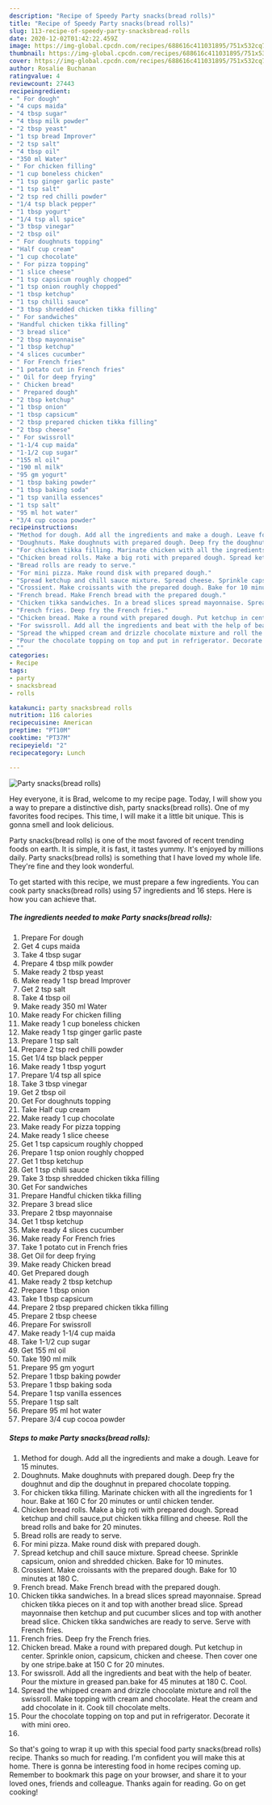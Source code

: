 ```yaml
---
description: "Recipe of Speedy Party snacks(bread rolls)"
title: "Recipe of Speedy Party snacks(bread rolls)"
slug: 113-recipe-of-speedy-party-snacksbread-rolls
date: 2020-12-02T01:42:22.459Z
image: https://img-global.cpcdn.com/recipes/688616c411031895/751x532cq70/party-snacksbread-rolls-recipe-main-photo.jpg
thumbnail: https://img-global.cpcdn.com/recipes/688616c411031895/751x532cq70/party-snacksbread-rolls-recipe-main-photo.jpg
cover: https://img-global.cpcdn.com/recipes/688616c411031895/751x532cq70/party-snacksbread-rolls-recipe-main-photo.jpg
author: Rosalie Buchanan
ratingvalue: 4
reviewcount: 27443
recipeingredient:
- " For dough"
- "4 cups maida"
- "4 tbsp sugar"
- "4 tbsp milk powder"
- "2 tbsp yeast"
- "1 tsp bread Improver"
- "2 tsp salt"
- "4 tbsp oil"
- "350 ml Water"
- " For chicken filling"
- "1 cup boneless chicken"
- "1 tsp ginger garlic paste"
- "1 tsp salt"
- "2 tsp red chilli powder"
- "1/4 tsp black pepper"
- "1 tbsp yogurt"
- "1/4 tsp all spice"
- "3 tbsp vinegar"
- "2 tbsp oil"
- " For doughnuts topping"
- "Half cup cream"
- "1 cup chocolate"
- " For pizza topping"
- "1 slice cheese"
- "1 tsp capsicum roughly chopped"
- "1 tsp onion roughly chopped"
- "1 tbsp ketchup"
- "1 tsp chilli sauce"
- "3 tbsp shredded chicken tikka filling"
- " For sandwiches"
- "Handful chicken tikka filling"
- "3 bread slice"
- "2 tbsp mayonnaise"
- "1 tbsp ketchup"
- "4 slices cucumber"
- " For French fries"
- "1 potato cut in French fries"
- " Oil for deep frying"
- " Chicken bread"
- " Prepared dough"
- "2 tbsp ketchup"
- "1 tbsp onion"
- "1 tbsp capsicum"
- "2 tbsp prepared chicken tikka filling"
- "2 tbsp cheese"
- " For swissroll"
- "1-1/4 cup maida"
- "1-1/2 cup sugar"
- "155 ml oil"
- "190 ml milk"
- "95 gm yogurt"
- "1 tbsp baking powder"
- "1 tbsp baking soda"
- "1 tsp vanilla essences"
- "1 tsp salt"
- "95 ml hot water"
- "3/4 cup cocoa powder"
recipeinstructions:
- "Method for dough. Add all the ingredients and make a dough. Leave for 15 minutes."
- "Doughnuts. Make doughnuts with prepared dough. Deep fry the doughnut and dip the doughnut in prepared chocolate topping."
- "For chicken tikka filling. Marinate chicken with all the ingredients for 1 hour. Bake at 160 C for 20 minutes or until chicken tender."
- "Chicken bread rolls. Make a big roti with prepared dough. Spread ketchup and chill sauce,put chicken tikka filling and cheese. Roll the bread rolls and bake for 20 minutes."
- "Bread rolls are ready to serve."
- "For mini pizza. Make round disk with prepared dough."
- "Spread ketchup and chill sauce mixture. Spread cheese. Sprinkle capsicum, onion and shredded chicken. Bake for 10 minutes."
- "Crossient. Make croissants with the prepared dough. Bake for 10 minutes at 180 C."
- "French bread. Make French bread with the prepared dough."
- "Chicken tikka sandwiches. In a bread slices spread mayonnaise. Spread chicken tikka pieces on it and top with another bread slice. Spread mayonnaise then ketchup and put cucumber slices and top with another bread slice. Chicken tikka sandwiches are ready to serve. Serve with French fries."
- "French fries. Deep fry the French fries."
- "Chicken bread. Make a round with prepared dough. Put ketchup in center. Sprinkle onion, capsicum, chicken and cheese. Then cover one by one stripe.bake at 150 C for 20 minutes."
- "For swissroll. Add all the ingredients and beat with the help of beater. Pour the mixture in greased pan.bake for 45 minutes at 180 C. Cool."
- "Spread the whipped cream and drizzle chocolate mixture and roll the swissroll. Make topping with cream and chocolate. Heat the cream and add chocolate in it. Cook till chocolate melts."
- "Pour the chocolate topping on top and put in refrigerator. Decorate it with mini oreo."
- ""
categories:
- Recipe
tags:
- party
- snacksbread
- rolls

katakunci: party snacksbread rolls 
nutrition: 116 calories
recipecuisine: American
preptime: "PT10M"
cooktime: "PT37M"
recipeyield: "2"
recipecategory: Lunch

---
```



![Party snacks(bread rolls)](https://img-global.cpcdn.com/recipes/688616c411031895/751x532cq70/party-snacksbread-rolls-recipe-main-photo.jpg)

Hey everyone, it is Brad, welcome to my recipe page. Today, I will show you a way to prepare a distinctive dish, party snacks(bread rolls). One of my favorites food recipes. This time, I will make it a little bit unique. This is gonna smell and look delicious.

Party snacks(bread rolls) is one of the most favored of recent trending foods on earth. It is simple, it is fast, it tastes yummy. It's enjoyed by millions daily. Party snacks(bread rolls) is something that I have loved my whole life. They're fine and they look wonderful.




To get started with this recipe, we must prepare a few ingredients. You can cook party snacks(bread rolls) using 57 ingredients and 16 steps. Here is how you can achieve that.

<!--inarticleads1-->

##### The ingredients needed to make Party snacks(bread rolls):

1. Prepare  For dough
1. Get 4 cups maida
1. Take 4 tbsp sugar
1. Prepare 4 tbsp milk powder
1. Make ready 2 tbsp yeast
1. Make ready 1 tsp bread Improver
1. Get 2 tsp salt
1. Take 4 tbsp oil
1. Make ready 350 ml Water
1. Make ready  For chicken filling
1. Make ready 1 cup boneless chicken
1. Make ready 1 tsp ginger garlic paste
1. Prepare 1 tsp salt
1. Prepare 2 tsp red chilli powder
1. Get 1/4 tsp black pepper
1. Make ready 1 tbsp yogurt
1. Prepare 1/4 tsp all spice
1. Take 3 tbsp vinegar
1. Get 2 tbsp oil
1. Get  For doughnuts topping
1. Take Half cup cream
1. Make ready 1 cup chocolate
1. Make ready  For pizza topping
1. Make ready 1 slice cheese
1. Get 1 tsp capsicum roughly chopped
1. Prepare 1 tsp onion roughly chopped
1. Get 1 tbsp ketchup
1. Get 1 tsp chilli sauce
1. Take 3 tbsp shredded chicken tikka filling
1. Get  For sandwiches
1. Prepare Handful chicken tikka filling
1. Prepare 3 bread slice
1. Prepare 2 tbsp mayonnaise
1. Get 1 tbsp ketchup
1. Make ready 4 slices cucumber
1. Make ready  For French fries
1. Take 1 potato cut in French fries
1. Get  Oil for deep frying
1. Make ready  Chicken bread
1. Get  Prepared dough
1. Make ready 2 tbsp ketchup
1. Prepare 1 tbsp onion
1. Take 1 tbsp capsicum
1. Prepare 2 tbsp prepared chicken tikka filling
1. Prepare 2 tbsp cheese
1. Prepare  For swissroll
1. Make ready 1-1/4 cup maida
1. Take 1-1/2 cup sugar
1. Get 155 ml oil
1. Take 190 ml milk
1. Prepare 95 gm yogurt
1. Prepare 1 tbsp baking powder
1. Prepare 1 tbsp baking soda
1. Prepare 1 tsp vanilla essences
1. Prepare 1 tsp salt
1. Prepare 95 ml hot water
1. Prepare 3/4 cup cocoa powder




<!--inarticleads2-->

##### Steps to make Party snacks(bread rolls):

1. Method for dough. Add all the ingredients and make a dough. Leave for 15 minutes.
1. Doughnuts. Make doughnuts with prepared dough. Deep fry the doughnut and dip the doughnut in prepared chocolate topping.
1. For chicken tikka filling. Marinate chicken with all the ingredients for 1 hour. Bake at 160 C for 20 minutes or until chicken tender.
1. Chicken bread rolls. Make a big roti with prepared dough. Spread ketchup and chill sauce,put chicken tikka filling and cheese. Roll the bread rolls and bake for 20 minutes.
1. Bread rolls are ready to serve.
1. For mini pizza. Make round disk with prepared dough.
1. Spread ketchup and chill sauce mixture. Spread cheese. Sprinkle capsicum, onion and shredded chicken. Bake for 10 minutes.
1. Crossient. Make croissants with the prepared dough. Bake for 10 minutes at 180 C.
1. French bread. Make French bread with the prepared dough.
1. Chicken tikka sandwiches. In a bread slices spread mayonnaise. Spread chicken tikka pieces on it and top with another bread slice. Spread mayonnaise then ketchup and put cucumber slices and top with another bread slice. Chicken tikka sandwiches are ready to serve. Serve with French fries.
1. French fries. Deep fry the French fries.
1. Chicken bread. Make a round with prepared dough. Put ketchup in center. Sprinkle onion, capsicum, chicken and cheese. Then cover one by one stripe.bake at 150 C for 20 minutes.
1. For swissroll. Add all the ingredients and beat with the help of beater. Pour the mixture in greased pan.bake for 45 minutes at 180 C. Cool.
1. Spread the whipped cream and drizzle chocolate mixture and roll the swissroll. Make topping with cream and chocolate. Heat the cream and add chocolate in it. Cook till chocolate melts.
1. Pour the chocolate topping on top and put in refrigerator. Decorate it with mini oreo.
1. 




So that's going to wrap it up with this special food party snacks(bread rolls) recipe. Thanks so much for reading. I'm confident you will make this at home. There is gonna be interesting food in home recipes coming up. Remember to bookmark this page on your browser, and share it to your loved ones, friends and colleague. Thanks again for reading. Go on get cooking!
